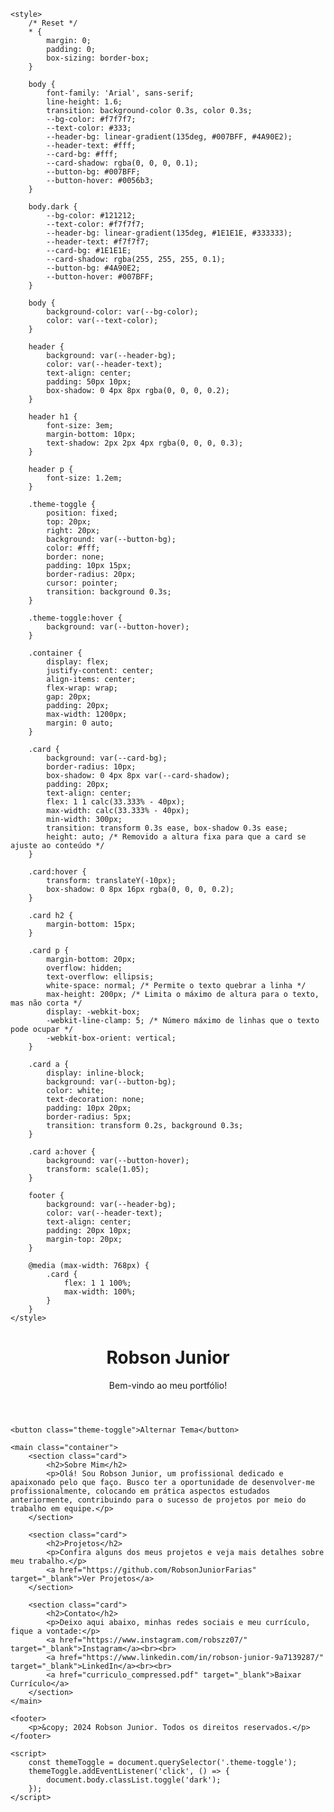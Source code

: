 <!DOCTYPE html>
<html lang="pt-BR">

<head>
    <meta charset="UTF-8">
    <meta name="viewport" content="width=device-width, initial-scale=1.0">
    <title>Portfólio - Robson Junior</title>
    <link rel="shortcut icon" href="favicon.ico" type="image/x-icon">

    <style>
        /* Reset */
        * {
            margin: 0;
            padding: 0;
            box-sizing: border-box;
        }

        body {
            font-family: 'Arial', sans-serif;
            line-height: 1.6;
            transition: background-color 0.3s, color 0.3s;
            --bg-color: #f7f7f7;
            --text-color: #333;
            --header-bg: linear-gradient(135deg, #007BFF, #4A90E2);
            --header-text: #fff;
            --card-bg: #fff;
            --card-shadow: rgba(0, 0, 0, 0.1);
            --button-bg: #007BFF;
            --button-hover: #0056b3;
        }

        body.dark {
            --bg-color: #121212;
            --text-color: #f7f7f7;
            --header-bg: linear-gradient(135deg, #1E1E1E, #333333);
            --header-text: #f7f7f7;
            --card-bg: #1E1E1E;
            --card-shadow: rgba(255, 255, 255, 0.1);
            --button-bg: #4A90E2;
            --button-hover: #007BFF;
        }

        body {
            background-color: var(--bg-color);
            color: var(--text-color);
        }

        header {
            background: var(--header-bg);
            color: var(--header-text);
            text-align: center;
            padding: 50px 10px;
            box-shadow: 0 4px 8px rgba(0, 0, 0, 0.2);
        }

        header h1 {
            font-size: 3em;
            margin-bottom: 10px;
            text-shadow: 2px 2px 4px rgba(0, 0, 0, 0.3);
        }

        header p {
            font-size: 1.2em;
        }

        .theme-toggle {
            position: fixed;
            top: 20px;
            right: 20px;
            background: var(--button-bg);
            color: #fff;
            border: none;
            padding: 10px 15px;
            border-radius: 20px;
            cursor: pointer;
            transition: background 0.3s;
        }

        .theme-toggle:hover {
            background: var(--button-hover);
        }

        .container {
            display: flex;
            justify-content: center;
            align-items: center;
            flex-wrap: wrap;
            gap: 20px;
            padding: 20px;
            max-width: 1200px;
            margin: 0 auto;
        }

        .card {
            background: var(--card-bg);
            border-radius: 10px;
            box-shadow: 0 4px 8px var(--card-shadow);
            padding: 20px;
            text-align: center;
            flex: 1 1 calc(33.333% - 40px);
            max-width: calc(33.333% - 40px);
            min-width: 300px;
            transition: transform 0.3s ease, box-shadow 0.3s ease;
            height: auto; /* Removido a altura fixa para que a card se ajuste ao conteúdo */
        }

        .card:hover {
            transform: translateY(-10px);
            box-shadow: 0 8px 16px rgba(0, 0, 0, 0.2);
        }

        .card h2 {
            margin-bottom: 15px;
        }

        .card p {
            margin-bottom: 20px;
            overflow: hidden;
            text-overflow: ellipsis;
            white-space: normal; /* Permite o texto quebrar a linha */
            max-height: 200px; /* Limita o máximo de altura para o texto, mas não corta */
            display: -webkit-box;
            -webkit-line-clamp: 5; /* Número máximo de linhas que o texto pode ocupar */
            -webkit-box-orient: vertical;
        }

        .card a {
            display: inline-block;
            background: var(--button-bg);
            color: white;
            text-decoration: none;
            padding: 10px 20px;
            border-radius: 5px;
            transition: transform 0.2s, background 0.3s;
        }

        .card a:hover {
            background: var(--button-hover);
            transform: scale(1.05);
        }

        footer {
            background: var(--header-bg);
            color: var(--header-text);
            text-align: center;
            padding: 20px 10px;
            margin-top: 20px;
        }

        @media (max-width: 768px) {
            .card {
                flex: 1 1 100%;
                max-width: 100%;
            }
        }
    </style>
</head>

<body>
    <header>
        <h1>Robson Junior</h1>
        <p>Bem-vindo ao meu portfólio!</p>
    </header>

    <button class="theme-toggle">Alternar Tema</button>

    <main class="container">
        <section class="card">
            <h2>Sobre Mim</h2>
            <p>Olá! Sou Robson Junior, um profissional dedicado e apaixonado pelo que faço. Busco ter a oportunidade de desenvolver-me profissionalmente, colocando em prática aspectos estudados anteriormente, contribuindo para o sucesso de projetos por meio do trabalho em equipe.</p>
        </section>

        <section class="card">
            <h2>Projetos</h2>
            <p>Confira alguns dos meus projetos e veja mais detalhes sobre meu trabalho.</p>
            <a href="https://github.com/RobsonJuniorFarias" target="_blank">Ver Projetos</a>
        </section>

        <section class="card">
            <h2>Contato</h2>
            <p>Deixo aqui abaixo, minhas redes sociais e meu currículo, fique a vontade:</p>
            <a href="https://www.instagram.com/robszz07/" target="_blank">Instagram</a><br><br>
            <a href="https://www.linkedin.com/in/robson-junior-9a7139287/" target="_blank">LinkedIn</a><br><br>
            <a href="curriculo_compressed.pdf" target="_blank">Baixar Currículo</a>
        </section>
    </main>

    <footer>
        <p>&copy; 2024 Robson Junior. Todos os direitos reservados.</p>
    </footer>

    <script>
        const themeToggle = document.querySelector('.theme-toggle');
        themeToggle.addEventListener('click', () => {
            document.body.classList.toggle('dark');
        });
    </script>
</body>

</html>
